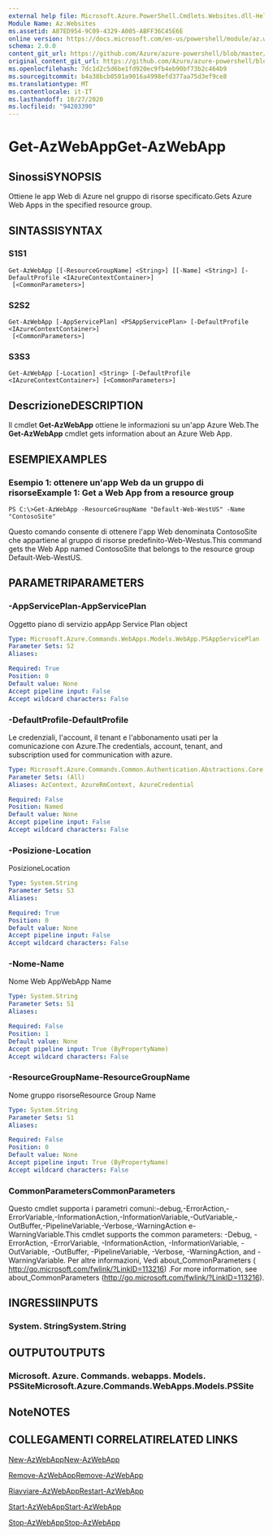 ```yaml
---
external help file: Microsoft.Azure.PowerShell.Cmdlets.Websites.dll-Help.xml
Module Name: Az.Websites
ms.assetid: A87ED954-9C09-4329-A005-ABFF36C45E6E
online version: https://docs.microsoft.com/en-us/powershell/module/az.websites/get-azwebapp
schema: 2.0.0
content_git_url: https://github.com/Azure/azure-powershell/blob/master/src/Websites/Websites/help/Get-AzWebApp.md
original_content_git_url: https://github.com/Azure/azure-powershell/blob/master/src/Websites/Websites/help/Get-AzWebApp.md
ms.openlocfilehash: 7dc1d2c5d6be1fd920ec9fb4eb90bf73b2c464b9
ms.sourcegitcommit: b4a38bcb0501a9016a4998efd377aa75d3ef9ce8
ms.translationtype: MT
ms.contentlocale: it-IT
ms.lasthandoff: 10/27/2020
ms.locfileid: "94203390"
---
```

# <span data-ttu-id="e3fc8-101">Get-AzWebApp</span><span class="sxs-lookup"><span data-stu-id="e3fc8-101">Get-AzWebApp</span></span>

## <span data-ttu-id="e3fc8-102">Sinossi</span><span class="sxs-lookup"><span data-stu-id="e3fc8-102">SYNOPSIS</span></span>
<span data-ttu-id="e3fc8-103">Ottiene le app Web di Azure nel gruppo di risorse specificato.</span><span class="sxs-lookup"><span data-stu-id="e3fc8-103">Gets Azure Web Apps in the specified resource group.</span></span>

## <span data-ttu-id="e3fc8-104">SINTASSI</span><span class="sxs-lookup"><span data-stu-id="e3fc8-104">SYNTAX</span></span>

### <span data-ttu-id="e3fc8-105">S1</span><span class="sxs-lookup"><span data-stu-id="e3fc8-105">S1</span></span>
```
Get-AzWebApp [[-ResourceGroupName] <String>] [[-Name] <String>] [-DefaultProfile <IAzureContextContainer>]
 [<CommonParameters>]
```

### <span data-ttu-id="e3fc8-106">S2</span><span class="sxs-lookup"><span data-stu-id="e3fc8-106">S2</span></span>
```
Get-AzWebApp [-AppServicePlan] <PSAppServicePlan> [-DefaultProfile <IAzureContextContainer>]
 [<CommonParameters>]
```

### <span data-ttu-id="e3fc8-107">S3</span><span class="sxs-lookup"><span data-stu-id="e3fc8-107">S3</span></span>
```
Get-AzWebApp [-Location] <String> [-DefaultProfile <IAzureContextContainer>] [<CommonParameters>]
```

## <span data-ttu-id="e3fc8-108">Descrizione</span><span class="sxs-lookup"><span data-stu-id="e3fc8-108">DESCRIPTION</span></span>
<span data-ttu-id="e3fc8-109">Il cmdlet **Get-AzWebApp** ottiene le informazioni su un'app Azure Web.</span><span class="sxs-lookup"><span data-stu-id="e3fc8-109">The **Get-AzWebApp** cmdlet gets information about an Azure Web App.</span></span>

## <span data-ttu-id="e3fc8-110">ESEMPI</span><span class="sxs-lookup"><span data-stu-id="e3fc8-110">EXAMPLES</span></span>

### <span data-ttu-id="e3fc8-111">Esempio 1: ottenere un'app Web da un gruppo di risorse</span><span class="sxs-lookup"><span data-stu-id="e3fc8-111">Example 1: Get a Web App from a resource group</span></span>
```
PS C:\>Get-AzWebApp -ResourceGroupName "Default-Web-WestUS" -Name "ContosoSite"
```

<span data-ttu-id="e3fc8-112">Questo comando consente di ottenere l'app Web denominata ContosoSite che appartiene al gruppo di risorse predefinito-Web-Westus.</span><span class="sxs-lookup"><span data-stu-id="e3fc8-112">This command gets the Web App named ContosoSite that belongs to the resource group Default-Web-WestUS.</span></span>

## <span data-ttu-id="e3fc8-113">PARAMETRI</span><span class="sxs-lookup"><span data-stu-id="e3fc8-113">PARAMETERS</span></span>

### <span data-ttu-id="e3fc8-114">-AppServicePlan</span><span class="sxs-lookup"><span data-stu-id="e3fc8-114">-AppServicePlan</span></span>
<span data-ttu-id="e3fc8-115">Oggetto piano di servizio app</span><span class="sxs-lookup"><span data-stu-id="e3fc8-115">App Service Plan object</span></span>

```yaml
Type: Microsoft.Azure.Commands.WebApps.Models.WebApp.PSAppServicePlan
Parameter Sets: S2
Aliases:

Required: True
Position: 0
Default value: None
Accept pipeline input: False
Accept wildcard characters: False
```

### <span data-ttu-id="e3fc8-116">-DefaultProfile</span><span class="sxs-lookup"><span data-stu-id="e3fc8-116">-DefaultProfile</span></span>
<span data-ttu-id="e3fc8-117">Le credenziali, l'account, il tenant e l'abbonamento usati per la comunicazione con Azure.</span><span class="sxs-lookup"><span data-stu-id="e3fc8-117">The credentials, account, tenant, and subscription used for communication with azure.</span></span>

```yaml
Type: Microsoft.Azure.Commands.Common.Authentication.Abstractions.Core.IAzureContextContainer
Parameter Sets: (All)
Aliases: AzContext, AzureRmContext, AzureCredential

Required: False
Position: Named
Default value: None
Accept pipeline input: False
Accept wildcard characters: False
```

### <span data-ttu-id="e3fc8-118">-Posizione</span><span class="sxs-lookup"><span data-stu-id="e3fc8-118">-Location</span></span>
<span data-ttu-id="e3fc8-119">Posizione</span><span class="sxs-lookup"><span data-stu-id="e3fc8-119">Location</span></span>

```yaml
Type: System.String
Parameter Sets: S3
Aliases:

Required: True
Position: 0
Default value: None
Accept pipeline input: False
Accept wildcard characters: False
```

### <span data-ttu-id="e3fc8-120">-Nome</span><span class="sxs-lookup"><span data-stu-id="e3fc8-120">-Name</span></span>
<span data-ttu-id="e3fc8-121">Nome Web App</span><span class="sxs-lookup"><span data-stu-id="e3fc8-121">WebApp Name</span></span>

```yaml
Type: System.String
Parameter Sets: S1
Aliases:

Required: False
Position: 1
Default value: None
Accept pipeline input: True (ByPropertyName)
Accept wildcard characters: False
```

### <span data-ttu-id="e3fc8-122">-ResourceGroupName</span><span class="sxs-lookup"><span data-stu-id="e3fc8-122">-ResourceGroupName</span></span>
<span data-ttu-id="e3fc8-123">Nome gruppo risorse</span><span class="sxs-lookup"><span data-stu-id="e3fc8-123">Resource Group Name</span></span>

```yaml
Type: System.String
Parameter Sets: S1
Aliases:

Required: False
Position: 0
Default value: None
Accept pipeline input: True (ByPropertyName)
Accept wildcard characters: False
```

### <span data-ttu-id="e3fc8-124">CommonParameters</span><span class="sxs-lookup"><span data-stu-id="e3fc8-124">CommonParameters</span></span>
<span data-ttu-id="e3fc8-125">Questo cmdlet supporta i parametri comuni:-debug,-ErrorAction,-ErrorVariable,-InformationAction,-InformationVariable,-OutVariable,-OutBuffer,-PipelineVariable,-Verbose,-WarningAction e-WarningVariable.</span><span class="sxs-lookup"><span data-stu-id="e3fc8-125">This cmdlet supports the common parameters: -Debug, -ErrorAction, -ErrorVariable, -InformationAction, -InformationVariable, -OutVariable, -OutBuffer, -PipelineVariable, -Verbose, -WarningAction, and -WarningVariable.</span></span> <span data-ttu-id="e3fc8-126">Per altre informazioni, Vedi about_CommonParameters ( http://go.microsoft.com/fwlink/?LinkID=113216) .</span><span class="sxs-lookup"><span data-stu-id="e3fc8-126">For more information, see about_CommonParameters (http://go.microsoft.com/fwlink/?LinkID=113216).</span></span>

## <span data-ttu-id="e3fc8-127">INGRESSI</span><span class="sxs-lookup"><span data-stu-id="e3fc8-127">INPUTS</span></span>

### <span data-ttu-id="e3fc8-128">System. String</span><span class="sxs-lookup"><span data-stu-id="e3fc8-128">System.String</span></span>

## <span data-ttu-id="e3fc8-129">OUTPUT</span><span class="sxs-lookup"><span data-stu-id="e3fc8-129">OUTPUTS</span></span>

### <span data-ttu-id="e3fc8-130">Microsoft. Azure. Commands. webapps. Models. PSSite</span><span class="sxs-lookup"><span data-stu-id="e3fc8-130">Microsoft.Azure.Commands.WebApps.Models.PSSite</span></span>

## <span data-ttu-id="e3fc8-131">Note</span><span class="sxs-lookup"><span data-stu-id="e3fc8-131">NOTES</span></span>

## <span data-ttu-id="e3fc8-132">COLLEGAMENTI CORRELATI</span><span class="sxs-lookup"><span data-stu-id="e3fc8-132">RELATED LINKS</span></span>

[<span data-ttu-id="e3fc8-133">New-AzWebApp</span><span class="sxs-lookup"><span data-stu-id="e3fc8-133">New-AzWebApp</span></span>](./New-AzWebApp.md)

[<span data-ttu-id="e3fc8-134">Remove-AzWebApp</span><span class="sxs-lookup"><span data-stu-id="e3fc8-134">Remove-AzWebApp</span></span>](./Remove-AzWebApp.md)

[<span data-ttu-id="e3fc8-135">Riavviare-AzWebApp</span><span class="sxs-lookup"><span data-stu-id="e3fc8-135">Restart-AzWebApp</span></span>](./Restart-AzWebApp.md)

[<span data-ttu-id="e3fc8-136">Start-AzWebApp</span><span class="sxs-lookup"><span data-stu-id="e3fc8-136">Start-AzWebApp</span></span>](./Start-AzWebApp.md)

[<span data-ttu-id="e3fc8-137">Stop-AzWebApp</span><span class="sxs-lookup"><span data-stu-id="e3fc8-137">Stop-AzWebApp</span></span>](./Stop-AzWebApp.md)


